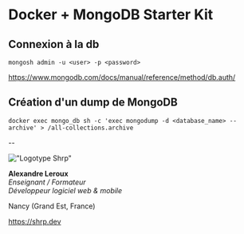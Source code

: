 # Docker + MongoDB Starter Kit

## Connexion à la db

```SH
mongosh admin -u <user> -p <password>
```

<https://www.mongodb.com/docs/manual/reference/method/db.auth/>

## Création d'un dump de MongoDB

```SH
docker exec mongo_db sh -c 'exec mongodump -d <database_name> --archive' > /all-collections.archive
```

--

!["Logotype Shrp"](https://shrp.dev/images/shrp.png)

__Alexandre Leroux__  
_Enseignant / Formateur_  
_Développeur logiciel web & mobile_

Nancy (Grand Est, France)

<https://shrp.dev>
